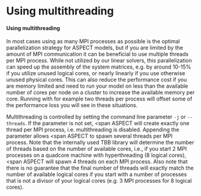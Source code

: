 # Using multithreading

#### Using multithreading

In most cases using as many MPI processes as possible is the optimal
parallelization strategy for ASPECT models, but
if you are limited by the amount of MPI communication it can be beneficial to
use multiple threads per MPI process. While not utilized by our linear
solvers, this parallelization can speed up the assembly of the system
matrices, e.g. by around 10-15% if you utilize unused logical cores, or nearly
linearly if you use otherwise unused physical cores. This can also reduce the
performance cost if you are memory limited and need to run your model on less
than the available number of cores per node on a cluster to increase the
available memory per core. Running with for example two threads per process
will offset some of the performance loss you will see in these situations.

Multithreading is controlled by setting the command line parameter `-j` or
`--threads`. If the parameter is not set, <span
ASPECT will create exactly one thread per MPI
process, i.e. multithreading is disabled. Appending the parameter allows <span
ASPECT to spawn several threads per MPI process. Note
that the internally used TBB library will determine the number of threads
based on the number of available cores, i.e., if you start 2&nbsp;MPI
processes on a quadcore machine with hyperthreading (8 logical cores), <span
ASPECT will spawn 4 threads on each MPI process. Also
note that there is no guarantee that the final number of threads will exactly
match the number of available logical cores if you start with a number of
processes that is not a divisor of your logical cores (e.g. 3 MPI processes
for 8 logical cores).
